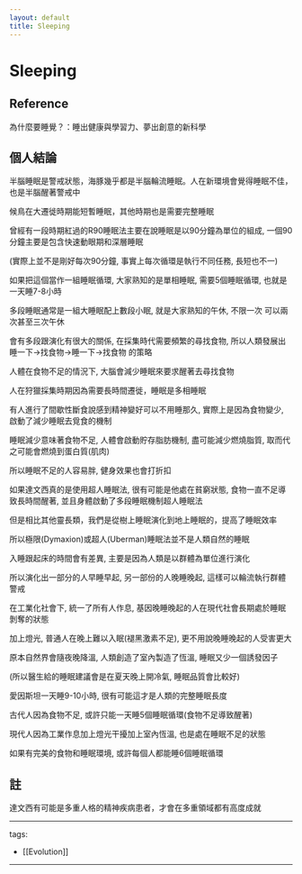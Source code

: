 ```yaml
---
layout: default
title: Sleeping
---
```


# Sleeping

## Reference
為什麼要睡覺？：睡出健康與學習力、夢出創意的新科學

## 個人結論

半腦睡眠是警戒狀態，海豚幾乎都是半腦輪流睡眠。人在新環境會覺得睡眠不佳，也是半腦醒著警戒中

候鳥在大遷徙時期能短暫睡眠，其他時期也是需要完整睡眠


曾經有一段時期紅過的R90睡眠法主要在說睡眠是以90分鐘為單位的組成, 一個90分鐘主要是包含快速動眼期和深層睡眠

(實際上並不是剛好每次90分鐘, 事實上每次循環是執行不同任務, 長短也不一)

如果把這個當作一組睡眠循環, 大家熟知的是單相睡眠, 需要5個睡眠循環, 也就是一天睡7-8小時

多段睡眠通常是一組大睡眠配上數段小眠, 就是大家熟知的午休, 不限一次 可以兩次甚至三次午休

會有多段跟演化有很大的關係, 在採集時代需要頻繁的尋找食物, 所以人類發展出睡一下->找食物->睡一下->找食物 的策略

人體在食物不足的情況下, 大腦會減少睡眠來要求醒著去尋找食物

人在狩獵採集時期因為需要長時間遷徙，睡眠是多相睡眠

有人進行了間歇性斷食說感到精神變好可以不用睡那久, 實際上是因為食物變少, 啟動了減少睡眠去覓食的機制

睡眠減少意味著食物不足, 人體會啟動貯存脂肪機制, 盡可能減少燃燒脂質, 取而代之可能會燃燒到蛋白質(肌肉)

所以睡眠不足的人容易胖, 健身效果也會打折扣

如果達文西真的是使用超人睡眠法, 很有可能是他處在貧窮狀態, 食物一直不足導致長時間醒著, 並且身體啟動了多段睡眠機制超人睡眠法

但是相比其他靈長類，我們是從樹上睡眠演化到地上睡眠的，提高了睡眠效率

所以極限(Dymaxion)或超人(Uberman)睡眠法並不是人類自然的睡眠



入睡跟起床的時間會有差異, 主要是因為人類是以群體為單位進行演化

所以演化出一部分的人早睡早起, 另一部份的人晚睡晚起, 這樣可以輪流執行群體警戒

在工業化社會下, 統一了所有人作息, 基因晚睡晚起的人在現代社會長期處於睡眠剝奪的狀態

加上燈光, 普通人在晚上難以入眠(褪黑激素不足), 更不用說晚睡晚起的人受害更大

原本自然界會隨夜晚降溫, 人類創造了室內製造了恆溫, 睡眠又少一個誘發因子

(所以醫生給的睡眠建議會是在夏天晚上開冷氣, 睡眠品質會比較好)



愛因斯坦一天睡9-10小時, 很有可能這才是人類的完整睡眠長度

古代人因為食物不足, 或許只能一天睡5個睡眠循環(食物不足導致醒著)

現代人因為工業作息加上燈光干擾加上室內恆溫, 也是處在睡眠不足的狀態

如果有完美的食物和睡眠環境, 或許每個人都能睡6個睡眠循環


## 註
達文西有可能是多重人格的精神疾病患者，才會在多重領域都有高度成就



---
tags:
  - [[Evolution]]
  
---
